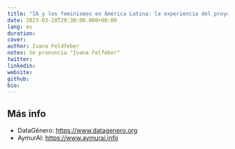 ```yaml
---
title: "IA y los feminismos en América Latina: la experiencia del proyecto AymurAI"
date: 2023-03-28T20:30:00.000+00:00
lang: es
duration: 
cover:
author: Ivana Feldfeber
notes: Se pronuncia "Ivana Felfeber"
twitter: 
linkedin:
website: 
github: 
bio:
---
```


<EventSummary
    description="En esta charla presentaremos el trabajo en conjunto que estamos realizando desde DataGénero - Observatorio de Datos con Perspectiva de Género y el Juzgado N°10 Contravenciona, Penal y de Faltas de la Ciudad de Buenos Aires, para construir una herramienta (software) que genere datos estructurados a partir de datos no estructurados. Nuestro software se llama AymurAI que en quechua significa cosecha. Queremos 'cosechar' datos sobre resoluciones judiciales sobre casos de violencia de género. Nuestra herramienta utiliza reglas y reconocimiento de entidades (NER) para extraer información clave de documentos judiciales, pasa por una pantalla de validación y luego estructura la información recolectada en un set de datos abiertos con perspectiva de género. A través de este proyecto queremos promover la justicia abierta, el gobierno abierto, los datos abiertos con perspectiva de género y la visibilización de problemáticas urgentes a través de los datos."
    poster="https://somosnlp.github.io/assets/images/eventos/230328_aymurai.jpg"
    video="https://www.youtube.com/watch?v=JwputbLp8AI&list=PLTA-KAy8nxaCDc0IJpLac-3csiAepV546"
    name=""
    website=""
    twitter=""
    linkedin=""
    github=""
    bio="Ivana Feldfeber es especialista en Ciencia de Datos con perspectiva de género. Es cofundadora y directora ejecutiva del primer Observatorio de Datos de Género de América Latina, 'DataGénero'. Es integrante de la Red Latinoamericana de Investigación en Inteligencia Artificial Feminista. Fue becaria en el Centro de Inteligencia Artificial y Política Digital (CAIDP) para el análisis de políticas públicas de IA en América Latina. Ivana es diplomada en Ciencia de Datos, Aprendizaje Automático y sus Aplicaciones de la Universidad de Córdoba, Argentina."
/>

## Más info

- DataGénero: https://www.datagenero.org
- AymurAI: https://www.aymurai.info
